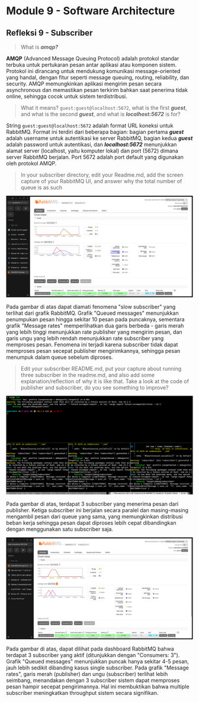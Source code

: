 # Module 9 - Software Architecture

## Refleksi 9 - Subscriber

> What is **_amqp?_**

**AMQP** (Advanced Message Queuing Protocol) adalah protokol standar terbuka untuk pertukaran pesan antar aplikasi atau komponen sistem. Protokol ini dirancang untuk mendukung komunikasi message-oriented yang handal, dengan fitur seperti message queuing, routing, reliability, dan security. AMQP memungkinkan aplikasi mengirim pesan secara asynchronous dan memastikan pesan terkirim bahkan saat penerima tidak online, sehingga cocok untuk sistem terdistribusi.

> What it means? `guest:guest@localhost:5672`, what is the first **_guest_**, and what is
the second **_guest_**, and what is **_localhost:5672_** is for?

String `guest:guest@localhost:5672` adalah format URL koneksi untuk RabbitMQ. Format ini terdiri dari beberapa bagian: bagian pertama **_guest_** adalah username untuk autentikasi ke server RabbitMQ, bagian kedua **_guest_** adalah password untuk autentikasi, dan **_localhost:5672_** menunjukkan alamat server (localhost, yaitu komputer lokal) dan port (5672) dimana server RabbitMQ berjalan. Port 5672 adalah port default yang digunakan oleh protokol AMQP.

> In your subscriber directory, edit your Readme.md, add the screen capture of your RabbitMQ UI, and answer why the total number of queue is as such

![Slow Subscriber](assets/rabbitmq-slow.png)

Pada gambar di atas dapat diamati fenomena "slow subscriber" yang terlihat dari grafik RabbitMQ. Grafik "Queued messages" menunjukkan penumpukan pesan hingga sekitar 10 pesan pada puncaknya, sementara grafik "Message rates" memperlihatkan dua garis berbeda - garis merah yang lebih tinggi menunjukkan rate publisher yang mengirim pesan, dan garis ungu yang lebih rendah menunjukkan rate subscriber yang memproses pesan. Fenomena ini terjadi karena subscriber tidak dapat memproses pesan secepat publisher mengirimkannya, sehingga pesan menumpuk dalam queue sebelum diproses.

> Edit your subscriber README.md, put your capture about running three subscriber in the readme.md, and also add some
explanation/reflection of why it is like that. Take a look at the code of publisher and subscriber, do
you see something to improve?

![Console Three Subscriber](assets/console-threesubs.png)

Pada gambar di atas, terdapat 3 subscriber yang menerima pesan dari publisher. Ketiga subscriber ini berjalan secara paralel dan masing-masing mengambil pesan dari queue yang sama, yang memungkinkan distribusi beban kerja sehingga pesan dapat diproses lebih cepat dibandingkan dengan menggunakan satu subscriber saja.

![RabbitMQ Three Subscriber](assets/rabbitmq-threesubs.png)

Pada gambar di atas, dapat dilihat pada dashboard RabbitMQ bahwa terdapat 3 subscriber yang aktif (ditunjukkan dengan "Consumers: 3"). Grafik "Queued messages" menunjukkan puncak hanya sekitar 4-5 pesan, jauh lebih sedikit dibanding kasus single subscriber. Pada grafik "Message rates", garis merah (publisher) dan ungu (subscriber) terlihat lebih seimbang, menandakan dengan 3 subscriber sistem dapat memproses pesan hampir secepat pengirimannya. Hal ini membuktikan bahwa multiple subscriber meningkatkan throughput sistem secara signifikan.
